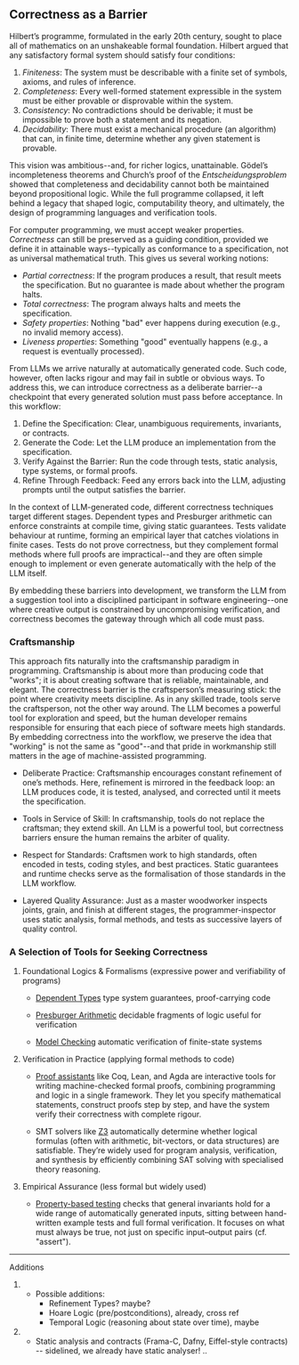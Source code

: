
## Correctness as a Barrier

Hilbert’s programme, formulated in the early 20th century, sought to place all of mathematics
on an unshakeable formal foundation. Hilbert argued that any satisfactory formal system should
satisfy four conditions:

1. *Finiteness*: The system must be describable with a finite set of symbols, axioms,
   and rules of inference.
2. *Completeness*: Every well-formed statement expressible in the system must be either
   provable or disprovable within the system.
3. *Consistency*: No contradictions should be derivable; it must be impossible to prove
   both a statement and its negation.
4. *Decidability*: There must exist a mechanical procedure (an algorithm) that can,
   in finite time, determine whether any given statement is provable.

This vision was ambitious--and, for richer logics, unattainable. Gödel’s incompleteness theorems
and Church’s proof of the *Entscheidungsproblem* showed that completeness and decidability cannot
both be maintained beyond propositional logic. While the full programme collapsed, it left behind
a legacy that shaped logic, computability theory, and ultimately, the design of programming
languages and verification tools.

For computer programming, we must accept weaker properties. *Correctness* can still be preserved
as a guiding condition, provided we define it in attainable ways--typically as conformance to a
specification, not as universal mathematical truth. This gives us several working notions:

- *Partial correctness*: If the program produces a result, that result meets the specification.
  But no guarantee is made about whether the program halts.
- *Total correctness*: The program always halts and meets the specification.
- *Safety properties*: Nothing "bad" ever happens during execution (e.g., no invalid memory access).
- *Liveness properties*: Something "good" eventually happens (e.g., a request is eventually processed).

From LLMs we arrive naturally at automatically generated code. Such code, however, often lacks
rigour and may fail in subtle or obvious ways. To address this, we can introduce correctness as
a deliberate barrier--a checkpoint that every generated solution must pass before acceptance.
In this workflow:

1. Define the Specification: Clear, unambiguous requirements, invariants, or contracts.
2. Generate the Code: Let the LLM produce an implementation from the specification.
3. Verify Against the Barrier: Run the code through tests, static analysis, type systems,
   or formal proofs.
4. Refine Through Feedback: Feed any errors back into the LLM, adjusting prompts until
   the output satisfies the barrier.

In the context of LLM-generated code, different correctness techniques target different stages.
Dependent types and Presburger arithmetic can enforce constraints at compile time, giving static
guarantees. Tests validate behaviour at runtime, forming an empirical layer that catches violations
in finite cases. Tests do not prove correctness, but they complement formal methods where full
proofs are impractical--and they are often simple enough to implement or even generate automatically
with the help of the LLM itself.

By embedding these barriers into development, we transform the LLM from a suggestion tool into
a disciplined participant in software engineering--one where creative output is constrained by
uncompromising verification, and correctness becomes the gateway through which all code must pass.


### Craftsmanship

This approach fits naturally into the craftsmanship paradigm in programming. Craftsmanship is about
more than producing code that "works"; it is about creating software that is reliable, maintainable,
and elegant. The correctness barrier is the craftsperson’s measuring stick: the point where
creativity meets discipline. As in any skilled trade, tools serve the craftsperson, not the other
way around. The LLM becomes a powerful tool for exploration and speed, but the human developer
remains responsible for ensuring that each piece of software meets high standards. By embedding
correctness into the workflow, we preserve the idea that "working" is not the same as "good"--and
that pride in workmanship still matters in the age of machine-assisted programming.

- Deliberate Practice: Craftsmanship encourages constant refinement of one’s methods. Here,
  refinement is mirrored in the feedback loop: an LLM produces code, it is tested, analysed,
  and corrected until it meets the specification.

- Tools in Service of Skill: In craftsmanship, tools do not replace the craftsman; they extend
  skill. An LLM is a powerful tool, but correctness barriers ensure the human remains the arbiter of quality.

- Respect for Standards: Craftsmen work to high standards, often encoded in tests, coding
  styles, and best practices. Static guarantees and runtime checks serve as the formalisation
  of those standards in the LLM workflow.

- Layered Quality Assurance: Just as a master woodworker inspects joints, grain, and finish
  at different stages, the programmer-inspector uses static analysis, formal methods, and
  tests as successive layers of quality control.




### A Selection of Tools for Seeking Correctness

1. Foundational Logics & Formalisms (expressive power and verifiability of programs)

	- [Dependent Types](./logic/deptypes/) type system guarantees, proof-carrying code

	- [Presburger Arithmetic](./logic/presburger/) decidable fragments of logic useful
    for verification

	- [Model Checking](./logic/model/) automatic verification of finite-state systems


2. Verification in Practice (applying formal methods to code)

	- [Proof assistants](./assist/) like Coq, Lean, and Agda are interactive tools for
    writing machine-checked formal proofs, combining programming and logic in a single
    framework. They let you specify mathematical statements, construct proofs step
    by step, and have the system verify their correctness with complete rigour.

	- SMT solvers like [Z3](./smt/) automatically determine whether logical formulas
    (often with arithmetic, bit-vectors, or data structures) are satisfiable.
    They’re widely used for program analysis, verification, and synthesis by efficiently
    combining SAT solving with specialised theory reasoning.

3. Empirical Assurance (less formal but widely used)

	- [Property-based testing](./property/) checks that general invariants hold for a wide range of
    automatically generated inputs, sitting between hand-written example tests and
    full formal verification. It focuses on what must always be true, not just on
    specific input–output pairs (cf. "assert").



---
Additions

1. 	- Possible additions:
		- Refinement Types? maybe?
		- Hoare Logic (pre/postconditions), already, cross ref
		- Temporal Logic (reasoning about state over time), maybe

2. 	- Static analysis and contracts
    (Frama-C, Dafny, Eiffel-style contracts) -- sidelined, we already have static analyser! ..
